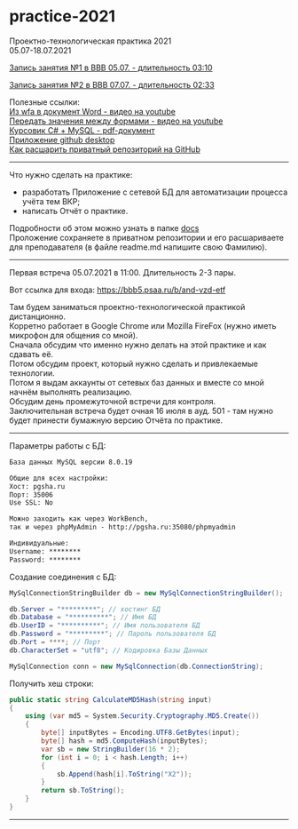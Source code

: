 # practice-2021

Проектно-технологическая практика 2021  
05.07-18.07.2021  

[Запись занятия №1 в BBB 05.07. - длительность 03:10](https://bbb5.psaa.ru/playback/presentation/2.0/playback.html?meetingId=68138b70736d3d205e0052a8d69da7021b4ccea0-1625463940205)  

[Запись занятия №2 в BBB 07.07. - длительность 02:33](https://bbb5.psaa.ru/playback/presentation/2.0/playback.html?meetingId=68138b70736d3d205e0052a8d69da7021b4ccea0-1625665753715)  

Полезные ссылки:  
[Из wfa в документ Word - видео на youtube](https://youtu.be/vQ7uW6g0z-U)  
[Передать значения между формами - видео на youtube](https://youtu.be/29q1Lz8ErMc)  
[Курсовик C# + MySQL - pdf-документ](https://pcoding.ru/pdf/CourseProject.pdf)  
[Приложение github desktop](https://desktop.github.com/)  
[Как расшарить приватный репозиторий на GitHub](https://pcoding.ru/pdf/shareGit.pdf)  

---  

Что нужно сделать на практике:  
- разработать Приложение с сетевой БД для автоматизации процесса учёта тем ВКР;  
- написать Отчёт о практике.

Подробности об этом можно узнать в папке [docs](/docs/)  
Проложение сохраняете в приватном репозитории и его расшариваете для преподавателя (в файле readme.md напишите свою Фамилию).  

---  

Первая встреча 05.07.2021 в 11:00. Длительность 2-3 пары.  

Вот ссылка для входа: https://bbb5.psaa.ru/b/and-vzd-etf  

Там будем заниматься проектно-технологической практикой дистанционно.  
Корретно работает в Google Chrome или Mozilla FireFox (нужно иметь микрофон для общения со мной).  
Сначала обсудим что именно нужно делать на этой практике и как сдавать её.  
Потом обсудим проект, который нужно сделать и привлекаемые технологии.  
Потом я выдам аккаунты от сетевых баз данных и вместе со мной начнём выполнять реализацию.  
Обсудим день промежуточной встречи для контроля.  
Заключительная встреча будет очная 16 июля в ауд. 501 - там нужно будет принести бумажную версию Отчёта по практике.  

---
  
Параметры работы с БД:  

```txt
База данных MySQL версии 8.0.19  

Общие для всех настройки:  
Хост: pgsha.ru  
Порт: 35006  
Use SSL: No  

Можно заходить как через WorkBench, 
так и через phpMyAdmin - http://pgsha.ru:35080/phpmyadmin

Индивидуальные:
Username: ********
Password: ********
```

Создание соединения с БД:  

```C#
MySqlConnectionStringBuilder db = new MySqlConnectionStringBuilder();

db.Server = "*********"; // хостинг БД
db.Database = "**********"; // Имя БД
db.UserID = "**********"; // Имя пользователя БД
db.Password = "*********"; // Пароль пользователя БД
db.Port = ****; // Порт
db.CharacterSet = "utf8"; // Кодировка Базы Данных

MySqlConnection conn = new MySqlConnection(db.ConnectionString);
```

Получить хеш строки:  

```C#
public static string CalculateMD5Hash(string input)
{
    using (var md5 = System.Security.Cryptography.MD5.Create())
    {
        byte[] inputBytes = Encoding.UTF8.GetBytes(input);
        byte[] hash = md5.ComputeHash(inputBytes);
        var sb = new StringBuilder(16 * 2);
        for (int i = 0; i < hash.Length; i++)
        {
            sb.Append(hash[i].ToString("X2"));
        }
        return sb.ToString();
    }
}
```

---  

```

```
